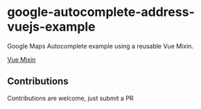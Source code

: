 # google-autocomplete-address-vuejs-example
Google Maps Autocomplete example using a reusable Vue Mixin.


[Vue Mixin](https://github.com/crabbly/google-autocomplete-address-vuejs-mixin) 

## Contributions

Contributions are welcome, just submit a PR

